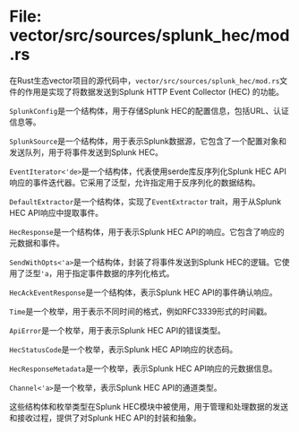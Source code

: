 # File: vector/src/sources/splunk_hec/mod.rs

在Rust生态vector项目的源代码中，`vector/src/sources/splunk_hec/mod.rs`文件的作用是实现了将数据发送到Splunk HTTP Event Collector (HEC) 的功能。

`SplunkConfig`是一个结构体，用于存储Splunk HEC的配置信息，包括URL、认证信息等。

`SplunkSource`是一个结构体，用于表示Splunk数据源，它包含了一个配置对象和发送队列，用于将事件发送到Splunk HEC。

`EventIterator<'de>`是一个结构体，代表使用serde库反序列化Splunk HEC API响应的事件迭代器。它采用了泛型，允许指定用于反序列化的数据结构。

`DefaultExtractor`是一个结构体，实现了`EventExtractor` trait，用于从Splunk HEC API响应中提取事件。

`HecResponse`是一个结构体，用于表示Splunk HEC API的响应。它包含了响应的元数据和事件。

`SendWithOpts<'a>`是一个结构体，封装了将事件发送到Splunk HEC的逻辑。它使用了泛型`'a`，用于指定事件数据的序列化格式。

`HecAckEventResponse`是一个结构体，表示Splunk HEC API的事件确认响应。

`Time`是一个枚举，用于表示不同时间的格式，例如RFC3339形式的时间戳。

`ApiError`是一个枚举，用于表示Splunk HEC API的错误类型。

`HecStatusCode`是一个枚举，表示Splunk HEC API响应的状态码。

`HecResponseMetadata`是一个枚举，表示Splunk HEC API响应的元数据信息。

`Channel<'a>`是一个枚举，表示Splunk HEC API的通道类型。

这些结构体和枚举类型在Splunk HEC模块中被使用，用于管理和处理数据的发送和接收过程，提供了对Splunk HEC API的封装和抽象。

